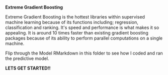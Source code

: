 **Extreme Gradient Boosting**

Extreme Gradient Boosting is the hottest libraries within supervised machine learning because of its functions including; regression, classification and ranking. It's speed and performance is what makes it so appealing. It is around 10 times faster than existing gradient boosting packages because of its ability to perform parallel computations on a single machine.



Flip through the Model RMarkdown in this folder to see how I coded and ran the predictive model.



**LETS GET STARTED!!**